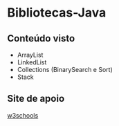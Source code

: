 # Bibliotecas-Java

## Conteúdo visto
- ArrayList
- LinkedList
- Collections (BinarySearch e Sort)
- Stack

## Site de apoio

[w3schools](https://www.w3schools.com/java/java_date.asp)
